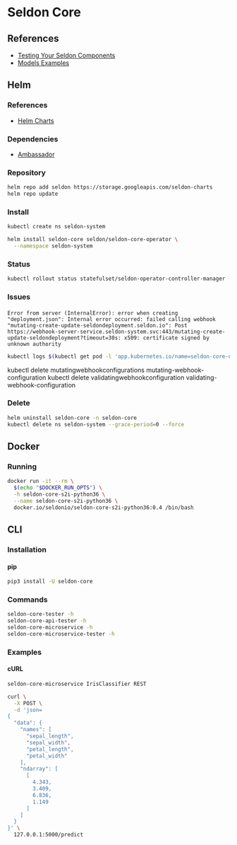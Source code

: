 # Seldon Core

<!--
https://github.com/IBM/FfDL/tree/master/community/FfDL-Seldon/pytorch-model
https://github.com/SeldonIO/seldon-core/issues/644
https://github.com/danielfrg/polyaxon-argo-seldon-example
-->

## References

- [Testing Your Seldon Components](https://docs.seldon.io/projects/seldon-core/en/latest/workflow/api-testing.html)
- [Models Examples](https://github.com/SeldonIO/seldon-core/tree/master/examples/models)

## Helm

### References

- [Helm Charts](https://github.com/SeldonIO/seldon-core/tree/master/helm-charts)

### Dependencies

- [Ambassador](/ambassador.md)

### Repository

```sh
helm repo add seldon https://storage.googleapis.com/seldon-charts
helm repo update
```

### Install

```sh
kubectl create ns seldon-system
```

```sh
helm install seldon-core seldon/seldon-core-operator \
  --namespace seldon-system
```

### Status

```sh
kubectl rollout status statefulset/seldon-operator-controller-manager -n seldon-system
```

### Issues

####

```log
Error from server (InternalError): error when creating "deployment.json": Internal error occurred: failed calling webhook "mutating-create-update-seldondeployment.seldon.io": Post https://webhook-server-service.seldon-system.svc:443/mutating-create-update-seldondeployment?timeout=30s: x509: certificate signed by unknown authority
```

```sh
kubectl logs $(kubectl get pod -l 'app.kubernetes.io/name=seldon-core-operator' -o jsonpath='{.items[0].metadata.name}' -n seldon-system) -n seldon-system -f
```

kubectl delete mutatingwebhookconfigurations mutating-webhook-configuration
kubectl delete validatingwebhookconfiguration validating-webhook-configuration

<!-- ```log
{"level":"info","ts":1567519576.9951558,"logger":"kubebuilder.admission.cert.writer","msg":"cert is invalid or expiring, regenerating a new one"}
``` -->

<!-- ```sh
kubectl exec -it \
  $(kubectl get pod -l 'app.kubernetes.io/name=seldon-core-operator' -o jsonpath='{.items[0].metadata.name}' -n seldon-system) \
  -n seldon-system \
  -- /bin/bash
``` -->

<!-- kubectl describe pod -l 'app.kubernetes.io/name=seldon-core-operator' -n seldon-system -->

<!-- ```sh
kubectl delete pod $(kubectl get pod -l 'app.kubernetes.io/name=seldon-core-operator' -o jsonpath='{.items[0].metadata.name}' -n seldon-system) -n seldon-system
``` -->

### Delete

```sh
helm uninstall seldon-core -n seldon-core
kubectl delete ns seldon-system --grace-period=0 --force
```

## Docker

### Running

```sh
docker run -it --rm \
  $(echo "$DOCKER_RUN_OPTS") \
  -h seldon-core-s2i-python36 \
  --name seldon-core-s2i-python36 \
  docker.io/seldonio/seldon-core-s2i-python36:0.4 /bin/bash
```

## CLI

### Installation

#### pip

```sh
pip3 install -U seldon-core
```

### Commands

```sh
seldon-core-tester -h
seldon-core-api-tester -h
seldon-core-microservice -h
seldon-core-microservice-tester -h
```

### Examples

#### cURL

```sh
seldon-core-microservice IrisClassifier REST
```

```sh
curl \
  -X POST \
  -d 'json=
{
  "data": {
    "names": [
      "sepal_length",
      "sepal_width",
      "petal_length",
      "petal_width"
    ],
    "ndarray": [
      [
        4.343,
        3.409,
        6.836,
        1.149
      ]
    ]
  }
}' \
  127.0.0.1:5000/predict
```
